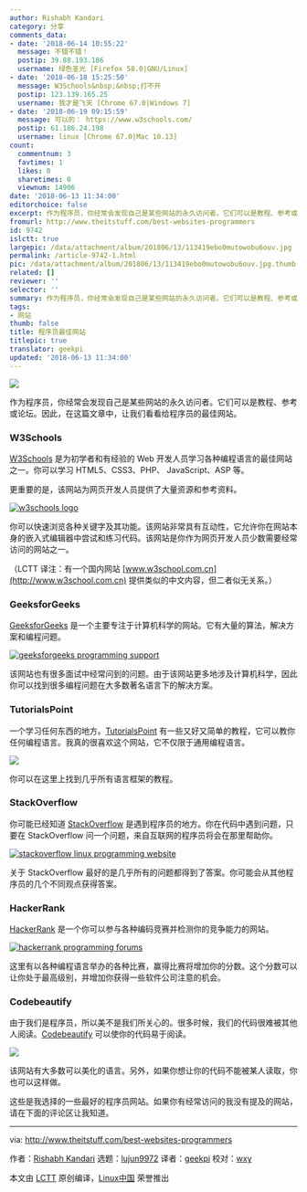 ```yaml
---
author: Rishabh Kandari
category: 分享
comments_data:
- date: '2018-06-14 10:55:22'
  message: 不错不错！
  postip: 39.88.193.186
  username: 绿色圣光 [Firefox 58.0|GNU/Linux]
- date: '2018-06-18 15:25:50'
  message: W3Schools&nbsp;&nbsp;打不开
  postip: 123.139.165.25
  username: 我才是飞天 [Chrome 67.0|Windows 7]
- date: '2018-06-19 09:15:59'
  message: 可以的： https://www.w3schools.com/
  postip: 61.186.24.198
  username: linux [Chrome 67.0|Mac 10.13]
count:
  commentnum: 3
  favtimes: 1
  likes: 0
  sharetimes: 0
  viewnum: 14906
date: '2018-06-13 11:34:00'
editorchoice: false
excerpt: 作为程序员，你经常会发现自己是某些网站的永久访问者。它们可以是教程、参考或论坛。因此，在这篇文章中，让我们看看给程序员的最佳网站。
fromurl: http://www.theitstuff.com/best-websites-programmers
id: 9742
islctt: true
largepic: /data/attachment/album/201806/13/113419ebo0mutowobu6ouv.jpg
permalink: /article-9742-1.html
pic: /data/attachment/album/201806/13/113419ebo0mutowobu6ouv.jpg.thumb.jpg
related: []
reviewer: ''
selector: ''
summary: 作为程序员，你经常会发现自己是某些网站的永久访问者。它们可以是教程、参考或论坛。因此，在这篇文章中，让我们看看给程序员的最佳网站。
tags:
- 网站
thumb: false
title: 程序员最佳网站
titlepic: true
translator: geekpi
updated: '2018-06-13 11:34:00'
---
```


![](/data/attachment/album/201806/13/113419ebo0mutowobu6ouv.jpg)


作为程序员，你经常会发现自己是某些网站的永久访问者。它们可以是教程、参考或论坛。因此，在这篇文章中，让我们看看给程序员的最佳网站。


### W3Schools


[W3Schools](https://www.w3schools.com/) 是为初学者和有经验的 Web 开发人员学习各种编程语言的最佳网站之一。你可以学习 HTML5、CSS3、PHP、 JavaScript、ASP 等。


更重要的是，该网站为网页开发人员提供了大量资源和参考资料。


[![w3schools logo](/data/attachment/album/201806/13/113420pz9j18ej2n2moxmg.png)](http://www.theitstuff.com/wp-content/uploads/2017/12/w3schools-logo.png)


你可以快速浏览各种关键字及其功能。该网站非常具有互动性，它允许你在网站本身的嵌入式编辑器中尝试和练习代码。该网站是你作为网页开发人员少数需要经常访问的网站之一。


（LCTT 译注：有一个国内网站 [www.w3school.com.cn](http://www.w3school.com.cn) 提供类似的中文内容，但二者似无关系。）


### GeeksforGeeks


[GeeksforGeeks](http://www.geeksforgeeks.org/) 是一个主要专注于计算机科学的网站。它有大量的算法，解决方案和编程问题。


[![geeksforgeeks programming support](/data/attachment/album/201806/13/113421t11ioqwkk9fg1z56.png)](http://www.theitstuff.com/wp-content/uploads/2017/12/geeksforgeeks-programming-support.png)


该网站也有很多面试中经常问到的问题。由于该网站更多地涉及计算机科学，因此你可以找到很多编程问题在大多数著名语言下的解决方案。


### TutorialsPoint


一个学习任何东西的地方。[TutorialsPoint](https://www.tutorialspoint.com/) 有一些又好又简单的教程，它可以教你任何编程语言。我真的很喜欢这个网站，它不仅限于通用编程语言。


![](/data/attachment/album/201806/13/113421wuy788m445up44un.png)


你可以在这里上找到几乎所有语言框架的教程。


### StackOverflow


你可能已经知道 [StackOverflow](https://stackoverflow.com/) 是遇到程序员的地方。你在代码中遇到问题，只要在 StackOverflow 问一个问题，来自互联网的程序员将会在那里帮助你。


[![stackoverflow linux programming website](/data/attachment/album/201806/13/113421dkjkzh0iazqxtijj.png)](http://www.theitstuff.com/wp-content/uploads/2017/12/stackoverflow-linux-programming-website.png)


关于 StackOverflow 最好的是几乎所有的问题都得到了答案。你可能会从其他程序员的几个不同观点获得答案。


### HackerRank


[HackerRank](https://www.hackerrank.com/) 是一个你可以参与各种编码竞赛并检测你的竞争能力的网站。


[![hackerrank programming forums](/data/attachment/album/201806/13/113422ds3bfssx1h4fxzsx.png)](http://www.theitstuff.com/wp-content/uploads/2017/12/hackerrank-programming-forums.png)


这里有以各种编程语言举办的各种比赛，赢得比赛将增加你的分数。这个分数可以让你处于最高级别，并增加你获得一些软件公司注意的机会。


### Codebeautify


由于我们是程序员，所以美不是我们所关心的。很多时候，我们的代码很难被其他人阅读。[Codebeautify](https://codebeautify.org/) 可以使你的代码易于阅读。


![](/data/attachment/album/201806/13/113422th1mh13mnpczofo9.png)


该网站有大多数可以美化的语言。另外，如果你想让你的代码不能被某人读取，你也可以这样做。


这些是我选择的一些最好的程序员网站。如果你有经常访问的我没有提及的网站，请在下面的评论区让我知道。




---


via: <http://www.theitstuff.com/best-websites-programmers>


作者：[Rishabh Kandari](http://www.theitstuff.com/author/reevkandari) 选题：[lujun9972](https://github.com/lujun9972) 译者：[geekpi](https://github.com/geekpi) 校对：[wxy](https://github.com/wxy)


本文由 [LCTT](https://github.com/LCTT/TranslateProject) 原创编译，[Linux中国](https://linux.cn/) 荣誉推出